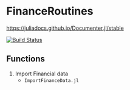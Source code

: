 # FinanceRoutines

https://juliadocs.github.io/Documenter.jl/stable

[![Build Status](https://github.com/eloualiche/FinanceRoutines.jl/actions/workflows/CI.yml/badge.svg?branch=main)](https://github.com/eloualiche/FinanceRoutines.jl/actions/workflows/CI.yml?query=branch%3Amain)

## Functions

1. Import Financial data
   - `ImportFinanceData.jl`